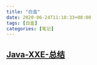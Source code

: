 ```yaml
---
title: "白盒"
date: 2020-06-24T11:10:33+08:00
tags: [白盒]
categories: [笔记]
---
```


## [Java-XXE-总结](http://www.lmxspace.com/2019/10/31/Java-XXE-%E6%80%BB%E7%BB%93/#9-TransformerFactory)